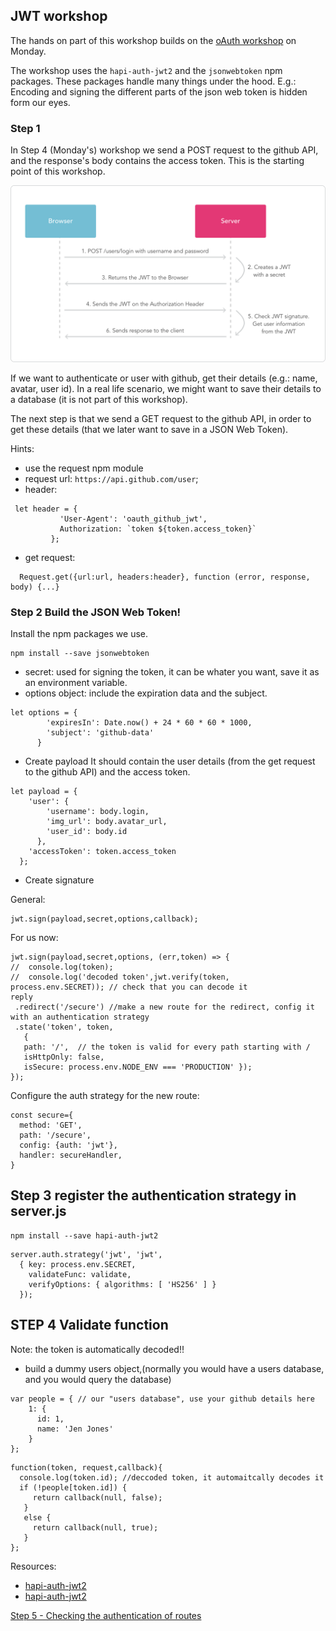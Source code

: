 ## JWT workshop


The hands on part of this workshop builds on the [oAuth workshop](https://github.com/foundersandcoders/oauth) on Monday.  


The workshop uses the ```hapi-auth-jwt2``` and the ```jsonwebtoken``` npm packages. These packages handle many things under the hood. E.g.: Encoding and signing the different parts of the json web token is hidden form our eyes.

### Step 1

 In Step 4 (Monday's) workshop we send a POST request to the github API, and the response's body
contains the access token. This is the starting point of this workshop.

![JWT flow](./imgs/jwt-flow.png)

If we want to authenticate or user with github, get their details (e.g.: name, avatar, user id).
In a real life scenario, we might want to save their details to a database (it is not part of this workshop).

The next step is that we send a GET request to the github API, in order to get these details (that we later want to save in a JSON Web Token).

Hints:
- use the request npm module
- request url: `https://api.github.com/user`;
- header:  
 ```
  let header = {
            'User-Agent': 'oauth_github_jwt',
            Authorization: `token ${token.access_token}`
          };
```
- get request:  
```
  Request.get({url:url, headers:header}, function (error, response, body) {...}
  ```
### Step 2  Build the JSON Web Token!

Install the npm packages we use.

```
npm install --save jsonwebtoken
```

- secret: used for signing the token, it can be  whater you want, save it as an environment variable.
- options object: include the expiration data and the subject.
```
let options = {
        'expiresIn': Date.now() + 24 * 60 * 60 * 1000,
        'subject': 'github-data'
      }
```
- Create payload
It should contain the user details (from the get request to the github API) and the access token.

```
let payload = {
    'user': {
        'username': body.login,
        'img_url': body.avatar_url,
        'user_id': body.id
      },
    'accessToken': token.access_token
  };
```

  -  Create signature

General:
```
jwt.sign(payload,secret,options,callback);
```

For us now:
```
jwt.sign(payload,secret,options, (err,token) => {
//  console.log(token);
//  console.log('decoded token',jwt.verify(token, process.env.SECRET)); // check that you can decode it
reply
 .redirect('/secure') //make a new route for the redirect, config it with an authentication strategy
 .state('token', token,
   {
   path: '/',  // the token is valid for every path starting with /
   isHttpOnly: false,
   isSecure: process.env.NODE_ENV === 'PRODUCTION' });
});
```

Configure the auth strategy for the new route:
```
const secure={
  method: 'GET',
  path: '/secure',
  config: {auth: 'jwt'},
  handler: secureHandler,
}
```

## Step 3 register the authentication strategy in server.js


```
npm install --save hapi-auth-jwt2
```

```
server.auth.strategy('jwt', 'jwt',
  { key: process.env.SECRET,
    validateFunc: validate,
    verifyOptions: { algorithms: [ 'HS256' ] }
  });
```

## STEP 4  Validate function
Note: the token is automatically decoded!!

- build a dummy users object,(normally you would have a users database, and you would query the database)

```
var people = { // our "users database", use your github details here
    1: {
      id: 1,
      name: 'Jen Jones'
    }
};
```

```
function(token, request,callback){
  console.log(token.id); //deccoded token, it automaitcally decodes it
  if (!people[token.id]) {
     return callback(null, false);
   }
   else {
     return callback(null, true);
   }
};
```

Resources:
- [hapi-auth-jwt2](https://github.com/dwyl/hapi-auth-jwt2)
- [hapi-auth-jwt2](https://www.npmjs.com/package/hapi-auth-jwt2)


[Step 5 - Checking the authentication of routes](./Step5.md)
